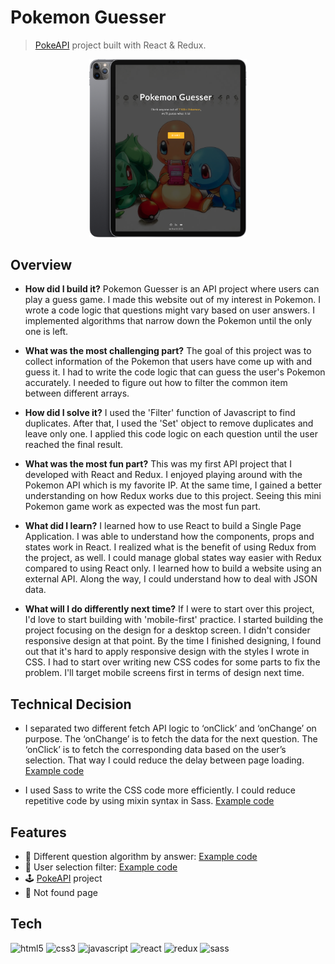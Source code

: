 # Pokemon Guesser

> [PokeAPI](https://pokeapi.co/) project built with React & Redux.

<p align="center"><img src="public/github-cover.png" width="50%"></p>

## Overview

- **How did I build it?** Pokemon Guesser is an API project where users can play a guess game. I made this website out of my interest in Pokemon. I wrote a code logic that questions might vary based on user answers. I implemented algorithms that narrow down the Pokemon until the only one is left.

- **What was the most challenging part?** The goal of this project was to collect information of the Pokemon that users have come up with and guess it. I had to write the code logic that can guess the user's Pokemon accurately. I needed to figure out how to filter the common item between different arrays.

- **How did I solve it?** I used the 'Filter' function of Javascript to find duplicates. After that, I used the 'Set' object to remove duplicates and leave only one. I applied this code logic on each question until the user reached the final result.

- **What was the most fun part?** This was my first API project that I developed with React and Redux. I enjoyed playing around with the Pokemon API which is my favorite IP. At the same time, I gained a better understanding on how Redux works due to this project. Seeing this mini Pokemon game work as expected was the most fun part.

- **What did I learn?** I learned how to use React to build a Single Page Application. I was able to understand how the components, props and states work in React. I realized what is the benefit of using Redux from the project, as well. I could manage global states way easier with Redux compared to using React only. I learned how to build a website using an external API. Along the way, I could understand how to deal with JSON data.

- **What will I do differently next time?** If I were to start over this project, I'd love to start building with 'mobile-first' practice. I started building the project focusing on the design for a desktop screen. I didn't consider responsive design at that point. By the time I finished designing, I found out that it's hard to apply responsive design with the styles I wrote in CSS. I had to start over writing new CSS codes for some parts to fix the problem. I'll target mobile screens first in terms of design next time.

## Technical Decision

- I separated two different fetch API logic to ‘onClick’ and ‘onChange’ on purpose. The ‘onChange’ is to fetch the data for the next question. The ‘onClick’ is to fetch the corresponding data based on the user’s selection. That way I could reduce the delay between page loading. [Example code](https://github.com/bellhwi/pokemon-guesser/blob/main/src/components/Color.jsx)

- I used Sass to write the CSS code more efficiently. I could reduce repetitive code by using mixin syntax in Sass. [Example code](https://github.com/bellhwi/pokemon-guesser/blob/main/src/App.scss)

## Features

- 🤖 Different question algorithm by answer: [Example code](https://github.com/bellhwi/pokemon-guesser/blob/main/src/components/FirstCharacter.jsx)
- 🎯 User selection filter: [Example code](https://github.com/bellhwi/pokemon-guesser/blob/main/src/components/Letter.jsx)
- 🕹️ [PokeAPI](https://pokeapi.co/) project
- 🚫 Not found page

## Tech

<p align="left">
    <img
      src="https://img.shields.io/badge/HTML5-E34F26?style=for-the-badge&logo=html5&logoColor=white"
      alt="html5"
    />
    <img
      src="https://img.shields.io/badge/CSS3-1572B6?style=for-the-badge&logo=css3&logoColor=white"
      alt="css3"
    />
    <img src="https://img.shields.io/badge/JavaScript-323330?style=for-the-badge&logo=javascript&logoColor=F7DF1E" alt="javascript">
    <img src="https://img.shields.io/badge/React-20232A?style=for-the-badge&logo=react&logoColor=61DAFB" alt="react">
    <img src="https://img.shields.io/badge/Redux-593D88?style=for-the-badge&logo=redux&logoColor=white" alt="redux">
    <img src="https://img.shields.io/badge/Sass-CC6699?style=for-the-badge&logo=sass&logoColor=white" alt="sass">
</p>
